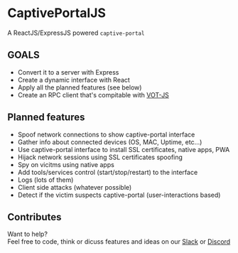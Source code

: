 # CaptivePortalJS

A ReactJS/ExpressJS powered `captive-portal`

## GOALS

- Convert it to a server with Express
- Create a dynamic interface with React
- Apply all the planned features (see below)
- Create an RPC client that's compitable with [VOT-JS](https://github.com/almapro/vot-js)

## Planned features

- Spoof network connections to show captive-portal interface
- Gather info about connected devices (OS, MAC, Uptime, etc...)
- Use captive-portal interface to install SSL certificates, native apps, PWA
- Hijack network sessions using SSL certificates spoofing
- Spy on vicitms using native apps
- Add tools/services control (start/stop/restart) to the interface
- Logs (lots of them)
- Client side attacks (whatever possible)
- Detect if the victim suspects captive-portal (user-interactions based)

## Contributes

Want to help?  
Feel free to code, think or dicuss features and ideas on our [Slack](https://join.slack.com/t/vot-js/shared_invite/zt-eo740eyt-RMugcKAyW_ced48H6umgrw) or [Discord](https://discord.gg/b9snyN)